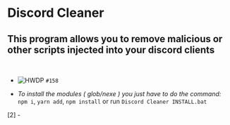 # Discord Cleaner
## This program allows you to remove malicious or other scripts injected into your discord clients

<br/>

- ![HWDP](https://via.placeholder.com/15/1589F0/000000?text=hwdp+ez) ``#158``

 - *To install the modules ( glob/nexe ) you just have to do the command:* `npm i`, `yarn add`, `npm install` or run `Discord Cleaner INSTALL.bat`

[2] - 
